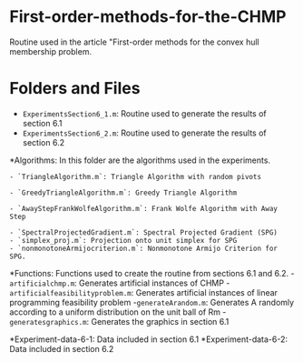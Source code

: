 # First-order-methods-for-the-CHMP
Routine used in the article "First-order methods for the convex hull membership problem.

# Folders and Files
- `ExperimentsSection6_1.m`: Routine used to generate the results of section 6.1
- `ExperimentsSection6_2.m`: Routine used to generate the results of section 6.2

*Algorithms: In this folder are the algorithms used in the experiments.

    - `TriangleAlgorithm.m`: Triangle Algorithm with random pivots

    - `GreedyTriangleAlgorithm.m`: Greedy Triangle Algorithm

    - `AwayStepFrankWolfeAlgorithm.m`: Frank Wolfe Algorithm with Away Step

    - `SpectralProjectedGradient.m`: Spectral Projected Gradient (SPG)
    - `simplex_proj.m`: Projection onto unit simplex for SPG
    - `nonmonotoneArmijocriterion.m`: Nonmonotone Armijo Criterion for SPG.

*Functions: Functions used to create the routine from sections 6.1 and 6.2.
    -`artificialchmp.m`: Generates artificial instances of CHMP
    -`artificialfeasibilityproblem.m`: Generates artificial instances of linear programming feasibility problem
    -`generateArandom.m`: Generates A randomly according to a uniform distribution on the unit ball of Rm
    -`generatesgraphics.m`: Generates the graphics in section 6.1

*Experiment-data-6-1: Data included in section 6.1
*Experiment-data-6-2: Data included in section 6.2
